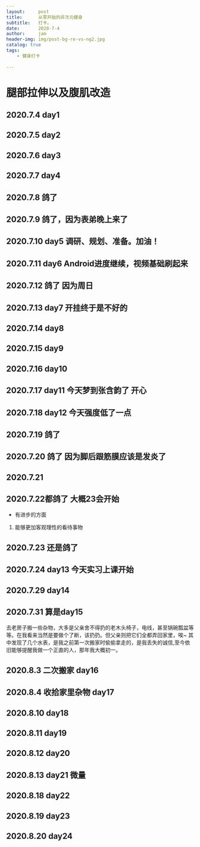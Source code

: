 ```yaml
---
layout:     post
title:      从零开始的异次元健身
subtitle:   打卡。
date:       2020-7-4
author:     jam
header-img: img/post-bg-re-vs-ng2.jpg
catalog: true
tags:
    - 健身打卡
    
---
```


# 腿部拉伸以及腹肌改造
## 2020.7.4 day1
## 2020.7.5 day2
## 2020.7.6 day3
## 2020.7.7 day4
## 2020.7.8 鸽了
## 2020.7.9 鸽了，因为表弟晚上来了
## 2020.7.10 day5 调研、规划、准备。加油！
## 2020.7.11 day6 Android进度继续，视频基础刷起来
## 2020.7.12 鸽了 因为周日
## 2020.7.13 day7 开挂终于是不好的
## 2020.7.14 day8
## 2020.7.15 day9
## 2020.7.16 day10
## 2020.7.17 day11 今天梦到张含韵了 开心
## 2020.7.18 day12 今天强度低了一点
## 2020.7.19 鸽了
## 2020.7.20 鸽了 因为脚后跟筋膜应该是发炎了
## 2020.7.21
## 2020.7.22都鸽了 大概23会开始

* 有进步的方面
1. 能够更加客观理性的看待事物

## 2020.7.23 还是鸽了
## 2020.7.24 day13 今天实习上课开始

## 2020.7.29 day14
## 2020.7.31 算是day15 
去老房子搬一些杂物，大多是父亲舍不得扔的老木头椅子，电线，甚至锅碗瓢盆等等。在我看来当然是要做个了断，该扔扔。但父亲则把它们全都弄回家里，唉~  其中发现了几个水表，是我之前第一次搬家时偷偷拿走的，是我丢失的诚信,至今依旧能够提醒我做一个正直的人，那年我大概初一。

## 2020.8.3 二次搬家 day16 
## 2020.8.4 收拾家里杂物 day17
## 2020.8.10 day18
## 2020.8.11 day19
## 2020.8.12 day20
## 2020.8.13 day21 微量
## 2020.8.18 day22
## 2020.8.19 day23
## 2020.8.20 day24